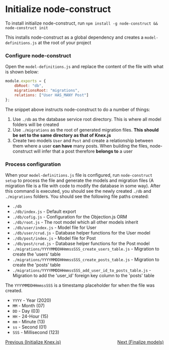# Initialize node-construct

To install initialize node-construct, run `npm install -g node-construct && node-construct init`

This installs node-construct as a global dependency and creates a `model-definitions.js` at the
root of your project

### Configure node-construct

Open the `model-definitions.js` and replace the content of the file with what is shown below:

```js
module.exports = {
    dbRoot: "db",
    migrationsRoot: "migrations",
    relations: ["User HAS_MANY Post"]
};
```

The snippet above instructs node-construct to do a number of things:

1. Use `./db` as the database service root directory. This is where all model folders will be
   created
2. Use `./migrations` as the root of generated migration files. **This should be set to the
   same directory as that of Knex.js**
3. Create two models `User` and `Post` and create a relationship between them where a user
   **can have** many posts. When building the files, node-construct will infer that a post
   therefore **belongs to** a user

### Process configuration

When your `model-definitions.js` file is configured, run `node-construct setup` to process the
file and generate the models and migration files (A migration file is a file with code to modify
the database in some way). After this command is executed, you should see the newly created `./db`
and `./migrations` folders. You should see the following file paths created:

-   `./db`
-   `./db/index.js` - Default export
-   `./db/cofig.js` - Configuration for the Objection.js ORM
-   `./db/root.js` - The root model which all other models inherit
-   `./db/user/index.js` - Model file for User
-   `./db/user/crud.js` - Database helper functions for the User model
-   `./db/post/index.js` - Model file for Post
-   `./db/post/crud.js` - Database helper functions for the Post model
-   `./migrations/YYYYMMDDHHmmssSSS_create_users_table.js` - Migration to create the 'users' table
-   `./migrations/YYYYMMDDHHmmssSSS_create_posts_table.js` - Migration to create the 'posts' table
-   `./migrations/YYYYMMDDHHmmssSSS_add_user_id_to_posts_table.js` - Migration to add the 'user_id' foreign key column to the 'posts' table

The `YYYYMMDDHHmmssSSS` is a timestamp placeholder for when the file was created.

-   `YYYY` - Year (2020)
-   `MM` - Month (07)
-   `DD` - Day (03)
-   `HH` - 24-Hour (15)
-   `mm` - Minute (13)
-   `ss` - Second (01)
-   `SSS` - Millisecond (123)

<div style="display: flex; justify-content: space-between;">
    <a href="./03-initialize-knex.md">Previous (Initialize Knex.js)</a>
    <a href="./05-finalize-models.md">Next (Finalize models)</a>
</div>
